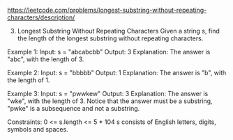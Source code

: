 https://leetcode.com/problems/longest-substring-without-repeating-characters/description/

3. Longest Substring Without Repeating Characters
Given a string s, find the length of the longest
substring
without repeating characters.


Example 1:
Input: s = "abcabcbb"
Output: 3
Explanation: The answer is "abc", with the length of 3.

Example 2:
Input: s = "bbbbb"
Output: 1
Explanation: The answer is "b", with the length of 1.

Example 3:
Input: s = "pwwkew"
Output: 3
Explanation: The answer is "wke", with the length of 3.
Notice that the answer must be a substring, "pwke" is a subsequence and not a substring.

Constraints:
0 <= s.length <= 5 * 104
s consists of English letters, digits, symbols and spaces.
